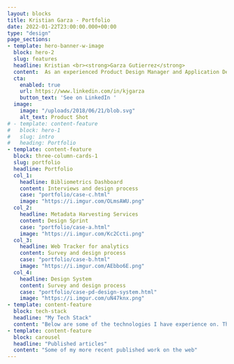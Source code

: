 ```yaml
---
layout: blocks
title: Kristian Garza - Portfolio
date: 2022-01-22T23:00:00.000+00:00
type: "design"
page_sections:
- template: hero-banner-w-image
  block: hero-2
  slug: features
  headline: Kristian <br><strong>Garza Gutierrez</strong>
  content:  As an experienced Product Design Manager and Application Developer, I merge extensive knowledge of technology with a passion for design and service delivery. I have a proven track record in establishing DesignOps processes, leading teams, and developing applications, demonstrating proficiency in a broad range of tools and methodologies. Beyond my professional endeavours, I actively engage with the academic community, exploring the application of Large Language Models (LLMs) for academic metadata schema mapping. I am deeply passionate about open science, data management, and the intersection of technology, design, and academia.
  cta:
    enabled: true
    url: https://www.linkedin.com/in/kjgarza
    button_text: 'See on LinkedIn '
  image:
    image: "/uploads/2018/06/21/blob.svg"
    alt_text: Product Shot
# - template: content-feature
#   block: hero-1
#   slug: intro
#   heading: Portfolio
- template: content-feature
  block: three-column-cards-1
  slug: portfolio
  headline: Portfolio
  col_1:
    headline: Bibliometrics Dashboard
    content: Interviews and design process
    case: "portfolio/case-c.html"
    image: "https://i.imgur.com/OLmsAWU.png"
  col_2:
    headline: Metadata Harvesting Services
    content: Design Sprint
    case: "portfolio/case-a.html"
    image: "https://i.imgur.com/Kc2Ccti.png"
  col_3:
    headline: Web Tracker for analytics
    content: Survey and design process
    case: "portfolio/case-b.html"
    image: "https://i.imgur.com/AEbbo6E.png"
  col_4:
    headline: Design System
    content: Survey and design process
    case: "portfolio/case-pd-design-system.html"
    image: "https://i.imgur.com/uN47knx.png"
- template: content-feature
  block: tech-stack
  headline: "My Tech Stack"
  content: "Below are some of the technologies I have experience on. This is not an exhaustive list."
- template: content-feature
  block: carousel
  headline: "Published articles"
  content: "Some of my more recent published work on the web"
---
```


